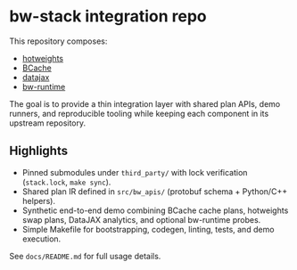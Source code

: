 # bw-stack integration repo

This repository composes:

- [hotweights](https://github.com/strangeloopcanon/hotweights)
- [BCache](https://github.com/strangeloopcanon/BCache)
- [datajax](https://github.com/strangeloopcanon/datajax)
- [bw-runtime](https://github.com/strangeloopcanon/bw-runtime)

The goal is to provide a thin integration layer with shared plan APIs, demo runners, and reproducible tooling while keeping each component in its upstream repository.

## Highlights

- Pinned submodules under `third_party/` with lock verification (`stack.lock`, `make sync`).
- Shared plan IR defined in `src/bw_apis/` (protobuf schema + Python/C++ helpers).
- Synthetic end-to-end demo combining BCache cache plans, hotweights swap plans, DataJAX analytics, and optional bw-runtime probes.
- Simple Makefile for bootstrapping, codegen, linting, tests, and demo execution.

See `docs/README.md` for full usage details.
